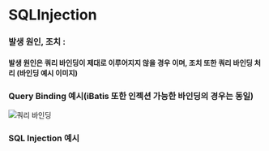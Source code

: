 # SQLInjection
### 발생 원인, 조치 : 
#### 발생 원인은 쿼리 바인딩이 제대로 이루어지지 않을 경우 이며, 조치 또한 쿼리 바인딩 처리 (바인딩 예시 이미지)
### Query Binding 예시(iBatis 또한 인젝션 가능한 바인딩의 경우는 동일)
![쿼리 바인딩](https://github.com/user-attachments/assets/6858c910-dffd-4d90-841d-929087c04735)  
### SQL Injection 예시  

